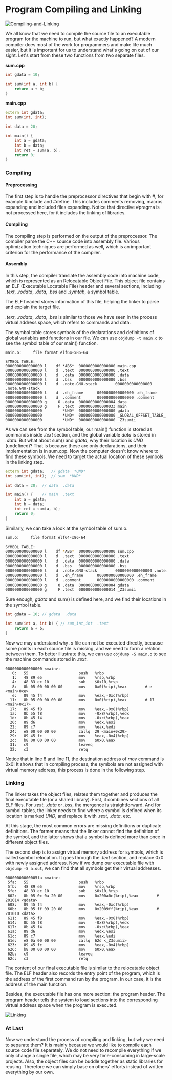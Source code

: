 # Program Compiling and Linking

![Compiling-and-Linking](../assets/compiling-and-linking.png)

We all know that we need to compile the source file to an executable program for the machine to run, but what exactly happened? A modern compiler does most of the work for programmers and make life much easier, but it is important for us to understand what's going on out of our sight. Let's start from these two functions from two separate files.

**sum.cpp**

```c++
int gdata = 10;

int sum(int a, int b) {
    return a + b;
}
```

**main.cpp**

```cpp
extern int gdata;
int sum(int, int);

int data = 20;

int main() {
    int a = gdata;
    int b = data;
    int ret = sum(a, b);
    return 0;
}
```

### Compiling

#### Preprocessing

The first step is to handle the preprocessor directives that begin with #, for example #include and #define. This includes comments removing, macros expanding and included files expanding. Notice that directive #pragma is not processed here, for it includes the linking of libraries.

#### Compiling

The compiling step is performed on the output of the preprocessor. The compiler parse the C++ source code into assembly file. Various optimization techniques are performed as well, which is an important criterion for the performance of the compiler.

#### Assembly

In this step, the compiler translate the assembly code into machine code, which is represented as an Relocatable Object File. This object file contains an ELF (Executable Locatable File) header and several sections, including *.text*, *.rodata*, *.data*, *.bss* and *.symtab*, a symbol table. 

The ELF headed stores information of this file, helping the linker to parse and explain the target file.

*.text*, *.rodata*, *.data*, *.bss* is similar to those we have seen in the process virtual address space, which refers to commands and data.

The symbol table stores symbols of the declarations and definitions of global variables and functions in our file. We can use ```objdump -t main.o``` to see the symbol table of our main() function.

```shell
main.o:     file format elf64-x86-64

SYMBOL TABLE:
0000000000000000 l    df *ABS*  0000000000000000 main.cpp
0000000000000000 l    d  .text  0000000000000000 .text
0000000000000000 l    d  .data  0000000000000000 .data
0000000000000000 l    d  .bss   0000000000000000 .bss
0000000000000000 l    d  .note.GNU-stack        0000000000000000 .note.GNU-stack
0000000000000000 l    d  .eh_frame      0000000000000000 .eh_frame
0000000000000000 l    d  .comment       0000000000000000 .comment
0000000000000000 g     O .data  0000000000000004 data
0000000000000000 g     F .text  0000000000000033 main
0000000000000000         *UND*  0000000000000000 gdata
0000000000000000         *UND*  0000000000000000 _GLOBAL_OFFSET_TABLE_
0000000000000000         *UND*  0000000000000000 _Z3sumii
```

As we can see from the symbol table, our main() function is stored as commands inside *.text* section, and the global variable *data* is stored in *.data*. But what about sum() and *gdata*, why their location is *UND* (undefined)? That is because these are only declarations, and their implementation is in sum.cpp. Now the computer doesn't know where to find these symbols. We need to target the actual location of these symbols in the linking step.

```cpp
extern int gdata;	// gdata  *UND*
int sum(int, int);	// sum  *UND*

int data = 20;	// data  .data

int main() {	// main  .text
    int a = gdata;
    int b = data;
    int ret = sum(a, b);
    return 0;
}
```

Similarly, we can take a look at the symbol table of sum.o.

```bash
sum.o:     file format elf64-x86-64

SYMBOL TABLE:
0000000000000000 l    df *ABS*  0000000000000000 sum.cpp
0000000000000000 l    d  .text  0000000000000000 .text
0000000000000000 l    d  .data  0000000000000000 .data
0000000000000000 l    d  .bss   0000000000000000 .bss
0000000000000000 l    d  .note.GNU-stack        0000000000000000 .note.GNU-stack
0000000000000000 l    d  .eh_frame      0000000000000000 .eh_frame
0000000000000000 l    d  .comment       0000000000000000 .comment
0000000000000000 g     O .data  0000000000000004 gdata
0000000000000000 g     F .text  0000000000000014 _Z3sumii
```

Sure enough, *gdata* and sum() is defined here, and we find their locations in the symbol table.

```cpp
int gdata = 10;	// gdata  .data

int sum(int a, int b) {	// sum_int_int  .text
    return a + b;
}
```

Now we may understand why *.o* file can not be executed directly, because some points in each source file is missing, and we need to form a relation between them. To better illustrate this, we can use ```objdump -S main.o``` to see the machine commands stored in *.text*. 

```shell
0000000000000000 <main>:
   0:   55                      push   %rbp
   1:   48 89 e5                mov    %rsp,%rbp
   4:   48 83 ec 10             sub    $0x10,%rsp
   8:   8b 05 00 00 00 00       mov    0x0(%rip),%eax        # e <main+0xe>
   e:   89 45 f4                mov    %eax,-0xc(%rbp)
  11:   8b 05 00 00 00 00       mov    0x0(%rip),%eax        # 17 <main+0x17>
  17:   89 45 f8                mov    %eax,-0x8(%rbp)
  1a:   8b 55 f8                mov    -0x8(%rbp),%edx
  1d:   8b 45 f4                mov    -0xc(%rbp),%eax
  20:   89 d6                   mov    %edx,%esi
  22:   89 c7                   mov    %eax,%edi
  24:   e8 00 00 00 00          callq  29 <main+0x29>
  29:   89 45 fc                mov    %eax,-0x4(%rbp)
  2c:   b8 00 00 00 00          mov    $0x0,%eax
  31:   c9                      leaveq
  32:   c3                      retq
```

Notice that in line 8 and line 11, the destination address of *mov* command is 0x0! It shows that in compiling process, the symbols are not assigned with virtual memory address, this process is done in the following step.

### Linking

The linker takes the object files, relates them together and produces the final executable file (or a shared library). First, it combines sections of all ELF files. For *.text*, *.data* or *.bss*, the mergence is straightforward. And for symbol tables, the linker needs to find where a symbol is defined when its location is marked *UND*, and replace it with *.text*, *.data*, etc.

At this stage, the most common errors are missing definitions or duplicate definitions. The former means that the linker cannot find the definition of the symbol, and the  latter shows that a symbol is defined more than once in different object files.

The second step is to assign virtual memory address for symbols, which is called symbol relocation. It goes through the *.text* section, and replace 0x0 with newly assigned address. Now if we dump our executable file with ```objdump -S a.out```, we can find that all symbols get their virtual addresses.

```shell
00000000000005fa <main>:
 5fa:   55                      push   %rbp
 5fb:   48 89 e5                mov    %rsp,%rbp
 5fe:   48 83 ec 10             sub    $0x10,%rsp
 602:   8b 05 0c 0a 20 00       mov    0x200a0c(%rip),%eax        # 201014 <gdata>
 608:   89 45 f4                mov    %eax,-0xc(%rbp)
 60b:   8b 05 ff 09 20 00       mov    0x2009ff(%rip),%eax        # 201010 <data>
 611:   89 45 f8                mov    %eax,-0x8(%rbp)
 614:   8b 55 f8                mov    -0x8(%rbp),%edx
 617:   8b 45 f4                mov    -0xc(%rbp),%eax
 61a:   89 d6                   mov    %edx,%esi
 61c:   89 c7                   mov    %eax,%edi
 61e:   e8 0a 00 00 00          callq  62d <_Z3sumii>
 623:   89 45 fc                mov    %eax,-0x4(%rbp)
 626:   b8 00 00 00 00          mov    $0x0,%eax
 62b:   c9                      leaveq
 62c:   c3                      retq
```

The content of our final executable file is similar to the relocatable object file. The ELF header also records the entry point of the program, which is the address of the first command run by the program. In our case, it is the address of the main function.

Besides, the executable file has one more section: the program header. The program header tells the system to load sections into the corresponding virtual address space when the program is executed.

![Linking](../assets/linking.png)

### At Last

Now we understand the process of compiling and linking, but why we need to separate them? It is mainly because we would like to compile each source code file separately. We do not need to recompile everything if we only change a single file, which may be very time-consuming in large-scale projects. Also, the object files can be buddle together as static libraries for reusing. Therefore we can simply base on others' efforts instead of written everything by our own.

